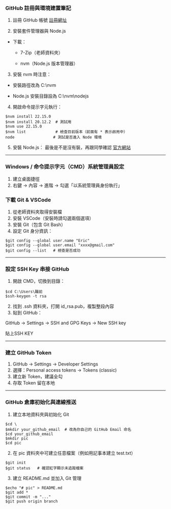<!-- markdownlint-disable -->
### GitHub 註冊與環境建置筆記

1. 註冊 GitHub 帳號 [註冊網址](https://github.com/)

2. 安裝套件管理器與 Node.js

- 下載：

  - 7-Zip（老師資料夾）

  - nvm（Node.js 版本管理器）

3. 安裝 nvm 時注意：

- 安裝路徑改為 C:\nvm

- Node.js 安裝目錄設為 C:\nvm\nodejs


4. 開啟命令提示字元執行：
```
$nvm install 22.15.0
$nvm install 20.12.2  # 測試用
$nvm use 22.15.0
$nvm list             # 檢查目前版本（前面有 * 表示啟用中）
node                 # 測試是否進入 Node 環境
```

5. 安裝 Node.js：
最後是不是沒有裝，再跟同學確認
[官方網站](https://nodejs.org/zh-tw)

---

### Windows / 命令提示字元（CMD）系統管理員設定

1. 建立桌面捷徑
2. 右鍵 → 內容 → 進階 → 勾選「以系統管理員身份執行」

### 下載 Git & VSCode

1. 從老師資料夾取得安裝檔
2. 安裝 VSCode（安裝時請勾選兩個選項）
3. 安裝 Git（包含 Git Bash）
4. 設定 Git 身分資訊：

```
$git config --global user.name "Eric"
$git config --global user.email "xxxx@gmail.com"
$git config --list   # 檢查是否成功
```

---

### 設定 SSH Key 串接 GitHub

1. 開啟 CMD，切換到目錄：

```
$cd C:\Users\職前
$ssh-keygen -t rsa
```

2. 找到 .ssh 資料夾，打開 id_rsa.pub，複製整段內容
3. 貼到 GitHub：

GitHub → Settings → SSH and GPG Keys → New SSH key

貼上SSH KEY

---

### 建立 GitHub Token

1. GitHub → Settings → Developer Settings
2. 選擇：Personal access tokens → Tokens (classic)
3. 建立新 Token，建議全勾
4. 存取 Token 留在本地

---

### GitHub 倉庫初始化與連線推送

1. 建立本地資料夾與初始化 Git

```
$cd \
$mkdir your_github_email  # 改為你自己的 GitHub Email 命名
$cd your_github_email
$mkdir pic
$cd pic
```

2. 在 pic 資料夾中可建立任意檔案（例如用記事本建立 test.txt）

```
$git init
$git status   # 確認紅字顯示未追蹤檔案
```

3. 建立 README.md 並加入 Git 管理

```
$echo "# pic" > README.md
$git add *
$git commit -m "..."
$git push origin branch
```